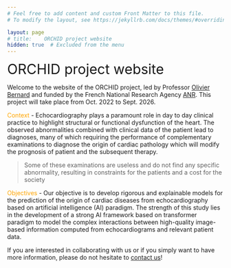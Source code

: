 ```yaml
---
# Feel free to add content and custom Front Matter to this file.
# To modify the layout, see https://jekyllrb.com/docs/themes/#overriding-theme-defaults

layout:	page
# title:	ORCHID project website
hidden:	true  # Excluded from the menu
---
```


<!-- -->

<style>
    li {
        margin-bottom: 0.7rem; /* This will make the lists easier to read. */
    }
    .center 
    {
	display: block;
	margin-left: auto;
	margin-right: auto;	
    }
}
</style>


<font size="6">ORCHID project website</font> <br />

Welcome to the website of the ORCHID project, led by Professor [Olivier Bernard](https://www.creatis.insa-lyon.fr/~bernard/) and funded by the French National Research Agency [ANR](https://anr.fr/en/). This project will take place from Oct. 2022 to Sept. 2026.


<span style="color: orange;">Context</span> - Echocardiography plays a paramount role in day to day clinical practice to highlight structural or functional dysfunction of the heart. The observed abnormalities combined with clinical data of the patient lead to diagnoses, many of which requiring the performance of complementary examinations to diagnose the origin of cardiac pathology which will modify the prognosis of patient and the subsequent therapy. <!-- ***Some of these examinations are useless and do not find any specific abnormality, resulting in constraints for the patients and a cost for the society.*** -->
> Some of these examinations are useless and do not find any specific abnormality, resulting in constraints for the patients and a cost for the society


<!-- <span style="color: orange;">Research hypothesis</span> - In this project, we hypothesize that echocardiograms possess a wealth of information that is currently under-exploited and that, combined with relevant patient data, will allow the development of robust and accurate
digital tools for etiological diagnosis. -->

<span style="color: orange;">Objectives</span> - Our objective is to develop rigorous and explainable models for the prediction of the origin of cardiac diseases from echocardiography based on artificial intelligence (AI) paradigm. The strength of this study lies in the development of a strong AI framework based on transformer paradigm to model the complex interactions between high-quality image-based information computed from echocardiograms and relevant patient data.


If you are interested in collaborating with us or if you simply want to have more information, please do not hesitate to [contact us](mailto:olivier.bernard@creatis.insa-lyon.fr)!

<!-- 
<br />
<img src="images/orchid.jpg" width="700" class="center" />
-->

